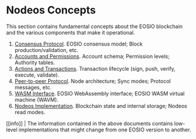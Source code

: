 # Nodeos Concepts

This section contains fundamental concepts about the EOSIO blockchain and the various components that make it operational.

1. [Consensus Protocol](00_consensus-protocol.md). EOSIO consensus model; Block production/validation, etc.
2. [Accounts and Permissions](01_accounts-and-permissions.md). Account schema; Permission levels; Authority tables.
3. [Actions and Transactions](02_actions-and-transactions.md). Transaction lifecycle (sign, push, verify, execute, validate).
4. [Peer-to-peer Protocol](03_p2p-protocol.md). Node architecture; Sync modes; Protocol messages, etc.
5. [WASM Interface](04_wasm-interface.md). EOSIO WebAssembly interface; EOSIO WASM virtual machine (WAVM).
6. [Nodeos Implementation](05_nodeos-implementation.md). Blockchain state and internal storage; Nodeos read modes.

[[info]]
| The information contained in the above documents contains low-level implementations that might change from one EOSIO version to another.

